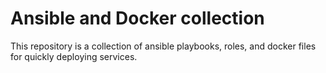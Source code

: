 # Ansible and Docker collection

This repository is a collection of ansible playbooks, roles, and docker files for quickly deploying services.

